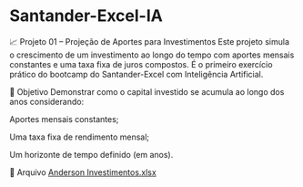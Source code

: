 # Santander-Excel-IA
📈 Projeto 01 – Projeção de Aportes para Investimentos
Este projeto simula o crescimento de um investimento ao longo do tempo com aportes mensais constantes e uma taxa fixa de juros compostos. É o primeiro exercício prático do bootcamp do Santander-Excel com Inteligência Artificial.

🎯 Objetivo
Demonstrar como o capital investido se acumula ao longo dos anos considerando:

Aportes mensais constantes;

Uma taxa fixa de rendimento mensal;

Um horizonte de tempo definido (em anos).

📂 Arquivo
[Anderson Investimentos.xlsx](https://github.com/user-attachments/files/20273731/Anderson.Investimentos.xlsx)
